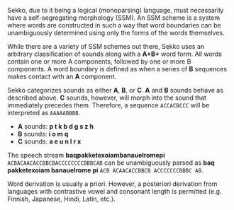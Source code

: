 Sekko, due to it being a logical (monoparsing) language, must necessarily have a self-segregating morphology (SSM). An SSM scheme is a system where words are constructed in such a way that word boundaries can be unambiguously determined using only the forms of the words themselves. 

While there are a variety of SSM schemes out there, Sekko uses an arbitrary classification of sounds along with a **A+B+** word form. All words contain one or more A components, followed by one or more B components. A word boundary is defined as when a series of **B** sequences makes contact with an **A** component.

Sekko categorizes sounds as either **A**, **B**, or **C**. **A** and **B** sounds behave as described above. **C** sounds, however, will morph into the sound that immediately precedes them. Therefore, a sequence `ACCACBCCC` will be interpreted as `AAAAABBBB`.

- **A** sounds: **p t k b d g s z h**
- **B** sounds: **i o m q**
- **C** sounds: **a e u n l r x**

The speech stream **baqpakketexoiambanauelromepi** `ACBACAACACCBBCBACCCCCCCCBBBCAB`  can be unambiguously parsed as **baq pakketexoiam banauelrome pi** `ACB ACAACACCBBCB ACCCCCCCBBBC AB`.

Word derivation is usually a priori. However, a posteriori derivation from languages with contrastive vowel and consonant length is permitted (e.g. Finnish, Japanese, Hindi, Latin, etc.).



